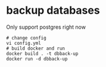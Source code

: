 # backup databases
  Only support postgres right now

  ```
  # change config
  vi config.yml
  # build docker and run
  docker build . -t dbback-up
  docker run -d dbback-up
  ```